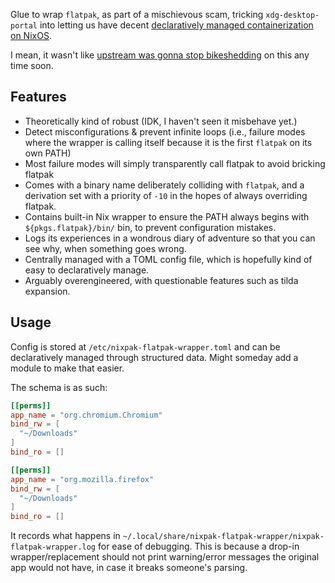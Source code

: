 Glue to wrap `flatpak`, as part of a mischievous scam, tricking `xdg-desktop-portal` into letting us have decent [declaratively managed containerization on NixOS](https://github.com/nixpak/nixpak/).

I mean, it wasn't like [upstream was gonna stop bikeshedding](https://github.com/flatpak/xdg-desktop-portal/pull/741) on this any time soon.

## Features 

- Theoretically kind of robust (IDK, I haven't seen it misbehave yet.)
- Detect misconfigurations & prevent infinite loops (i.e., failure modes where the wrapper is calling itself because it is the first `flatpak` on its own PATH)
- Most failure modes will simply transparently call flatpak to avoid bricking flatpak
- Comes with a binary name deliberately colliding with `flatpak`, and a derivation set with a priority of `-10` in the hopes of always overriding flatpak.
- Contains built-in Nix wrapper to ensure the PATH always begins with `${pkgs.flatpak}/bin/` bin, to prevent configuration mistakes.
- Logs its experiences in a wondrous diary of adventure so that you can see why, when something goes wrong.
- Centrally managed with a TOML config file, which is hopefully kind of easy to declaratively manage.
- Arguably overengineered, with questionable features such as tilda expansion.


## Usage


Config is stored at `/etc/nixpak-flatpak-wrapper.toml` and can be declaratively managed through structured data. Might someday add a module to make that easier.

The schema is as such:

```toml
[[perms]]
app_name = "org.chromium.Chromium"
bind_rw = [
  "~/Downloads"
]
bind_ro = []

[[perms]]
app_name = "org.mozilla.firefox"
bind_rw = [
  "~/Downloads"
]
bind_ro = []
```

It records what happens in `~/.local/share/nixpak-flatpak-wrapper/nixpak-flatpak-wrapper.log` for ease of debugging. This is because a drop-in wrapper/replacement should not print warning/error messages the original app would not have, in case it breaks someone's parsing.
